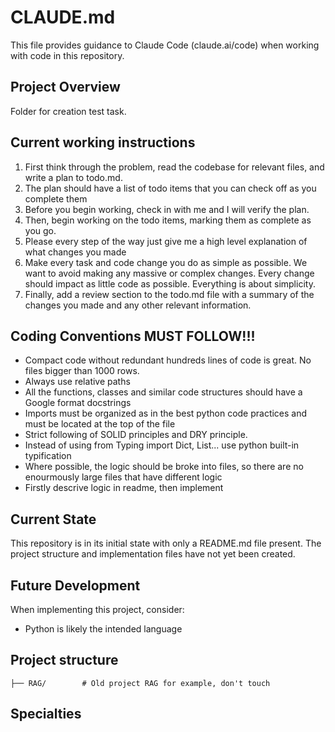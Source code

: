 # CLAUDE.md

This file provides guidance to Claude Code (claude.ai/code) when working with code in this repository.

## Project Overview

Folder for creation test task.

## Current working instructions
1. First think through the problem, read the codebase for relevant files, and write a plan to todo.md.
2. The plan should have a list of todo items that you can check off as you complete them
3. Before you begin working, check in with me and I will verify the plan.
4. Then, begin working on the todo items, marking them as complete as you go.
5. Please every step of the way just give me a high level explanation of what changes you made
6. Make every task and code change you do as simple as possible. We want to avoid making any massive or complex changes. Every change should impact as little code as possible. Everything is about simplicity.
7. Finally, add a review section to the todo.md file with a summary of the changes you made and any other relevant information.

## Coding Conventions MUST FOLLOW!!!

- Compact code without redundant hundreds lines of code is great. No files bigger than 1000 rows.
- Always use relative paths
- All the functions, classes and similar code structures should have a Google format docstrings
- Imports must be organized as in the best python code practices and must be located at the top of the file
- Strict following of SOLID principles and DRY principle.
- Instead of using from Typing import Dict, List... use python built-in typification
- Where possible, the logic should be broke into files, so there are no enourmously large files that have different logic
- Firstly descrive logic in readme, then implement

## Current State

This repository is in its initial state with only a README.md file present. The project structure and implementation files have not yet been created.

## Future Development

When implementing this project, consider:
- Python is likely the intended language

## Project structure
```
├── RAG/        # Old project RAG for example, don't touch
```

## Specialties

